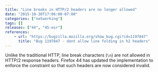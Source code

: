 ```yaml
---
title: "Line breaks in HTTP/2 headers are no longer allowed"
date: "2015-10-30T17:06:00-07:00"
categories: ["networking"]
tags: []
releases: ["44", "45-esr"]
references:
    - url: "https://bugzilla.mozilla.org/show_bug.cgi?id=1197847"
      title: "Bug 1197847 - dont allow line folding in h2 headers"
---
```

Unlike the traditional HTTP, line break characters (`\n`) are not allowed in HTTP/2 response headers. Firefox 44 has updated the implementation to enforce the constraint so that such headers are now considered invalid.

